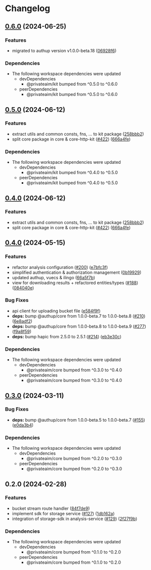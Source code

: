 # Changelog

## [0.6.0](https://github.com/PrivateAIM/hub/compare/storage-kit-v0.5.0...storage-kit-v0.6.0) (2024-06-25)


### Features

* migrated to authup version v1.0.0-beta.18 ([06928f6](https://github.com/PrivateAIM/hub/commit/06928f681120b423f962a7869f8f6b12708d3047))


### Dependencies

* The following workspace dependencies were updated
  * devDependencies
    * @privateaim/kit bumped from ^0.5.0 to ^0.6.0
  * peerDependencies
    * @privateaim/kit bumped from ^0.5.0 to ^0.6.0

## [0.5.0](https://github.com/PrivateAIM/hub/compare/storage-kit-v0.4.0...storage-kit-v0.5.0) (2024-06-12)


### Features

* extract utils and common consts, fns, ... to kit package ([258bbb2](https://github.com/PrivateAIM/hub/commit/258bbb21bfbf671a7cfad3e91740a1737eaf3f71))
* split core package in core & core-http-kit ([#422](https://github.com/PrivateAIM/hub/issues/422)) ([666a4fe](https://github.com/PrivateAIM/hub/commit/666a4feda4a5491d6752325bcb93155b84747171))


### Dependencies

* The following workspace dependencies were updated
  * devDependencies
    * @privateaim/kit bumped from ^0.4.0 to ^0.5.0
  * peerDependencies
    * @privateaim/kit bumped from ^0.4.0 to ^0.5.0

## [0.4.0](https://github.com/PrivateAIM/hub/compare/storage-kit-v0.4.0...storage-kit-v0.4.0) (2024-06-12)


### Features

* extract utils and common consts, fns, ... to kit package ([258bbb2](https://github.com/PrivateAIM/hub/commit/258bbb21bfbf671a7cfad3e91740a1737eaf3f71))
* split core package in core & core-http-kit ([#422](https://github.com/PrivateAIM/hub/issues/422)) ([666a4fe](https://github.com/PrivateAIM/hub/commit/666a4feda4a5491d6752325bcb93155b84747171))

## [0.4.0](https://github.com/PrivateAIM/hub/compare/storage-kit-v0.3.0...storage-kit-v0.4.0) (2024-05-15)


### Features

* refactor analysis configuration ([#200](https://github.com/PrivateAIM/hub/issues/200)) ([e7bfc3f](https://github.com/PrivateAIM/hub/commit/e7bfc3f23d5b9ce6fc6d9e8d0a144fe54ea03335))
* simplified authentication & authorization management ([0b19929](https://github.com/PrivateAIM/hub/commit/0b199297766780a4c5cfcd8eda02cefb9f226958))
* updated authup, vuecs & ilingo ([66a5f7b](https://github.com/PrivateAIM/hub/commit/66a5f7ba1454fc5e432cd687a509ebf3bf4c4ab4))
* view for downloading results + refactored entities/types ([#188](https://github.com/PrivateAIM/hub/issues/188)) ([084040e](https://github.com/PrivateAIM/hub/commit/084040eec1e74b10ec40c577d5f8e3a5fcedf250))


### Bug Fixes

* api client for uploading bucket file ([e584f9f](https://github.com/PrivateAIM/hub/commit/e584f9fd6549b7f4974604d8059d88b2ed448c2b))
* **deps:** bump @authup/core from 1.0.0-beta.7 to 1.0.0-beta.8 ([#210](https://github.com/PrivateAIM/hub/issues/210)) ([6e8adf2](https://github.com/PrivateAIM/hub/commit/6e8adf2c80dba69eb66a76250e1fc1acc1bb71dd))
* **deps:** bump @authup/core from 1.0.0-beta.8 to 1.0.0-beta.9 ([#277](https://github.com/PrivateAIM/hub/issues/277)) ([f9a8f59](https://github.com/PrivateAIM/hub/commit/f9a8f59a60990f8ffe6da044c18150a56f2e196c))
* **deps:** bump hapic from 2.5.0 to 2.5.1 ([#214](https://github.com/PrivateAIM/hub/issues/214)) ([eb3e30c](https://github.com/PrivateAIM/hub/commit/eb3e30c6cf3fb81d30ef9b2c802698a5818505a2))


### Dependencies

* The following workspace dependencies were updated
  * devDependencies
    * @privateaim/core bumped from ^0.3.0 to ^0.4.0
  * peerDependencies
    * @privateaim/core bumped from ^0.3.0 to ^0.4.0

## [0.3.0](https://github.com/PrivateAIM/hub/compare/storage-kit-v0.2.0...storage-kit-v0.3.0) (2024-03-11)


### Bug Fixes

* **deps:** bump @authup/core from 1.0.0-beta.5 to 1.0.0-beta.7 ([#155](https://github.com/PrivateAIM/hub/issues/155)) ([e0da3b4](https://github.com/PrivateAIM/hub/commit/e0da3b4ccabc30e8871cd01f373f3437a0f1928a))


### Dependencies

* The following workspace dependencies were updated
  * devDependencies
    * @privateaim/core bumped from ^0.2.0 to ^0.3.0
  * peerDependencies
    * @privateaim/core bumped from ^0.2.0 to ^0.3.0

## 0.2.0 (2024-02-28)


### Features

* bucket stream route handler ([84f7de9](https://github.com/PrivateAIM/hub/commit/84f7de90d09dc7a8d95386c52b1242d0df4084dc))
* implement sdk for storage service ([#127](https://github.com/PrivateAIM/hub/issues/127)) ([1db162a](https://github.com/PrivateAIM/hub/commit/1db162aef6d2af8686bd49820f26be03f8e3dbc1))
* integration of storage-sdk in analysis-service ([#129](https://github.com/PrivateAIM/hub/issues/129)) ([2f27f9b](https://github.com/PrivateAIM/hub/commit/2f27f9ba6c533f7e6e13211365d7a0b6a73cab43))


### Dependencies

* The following workspace dependencies were updated
  * devDependencies
    * @privateaim/core bumped from ^0.1.0 to ^0.2.0
  * peerDependencies
    * @privateaim/core bumped from ^0.1.0 to ^0.2.0
